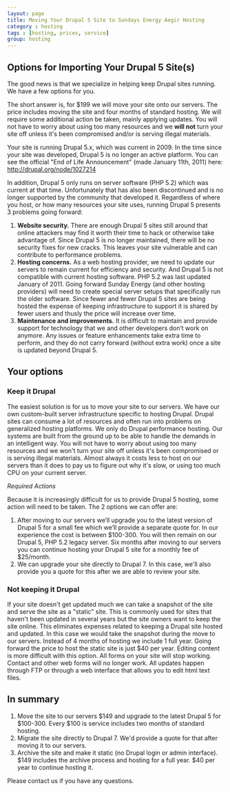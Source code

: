 ```yaml
---
layout: page
title: Moving Your Drupal 5 Site to Sundays Energy Aegir Hosting
category : hosting
tags : [hosting, prices, service]
group: hosting
---
```


## Options for Importing Your Drupal 5 Site(s)

The good news is that we specialize in helping keep Drupal sites running. We have a few options for you.

The short answer is, for $199 we will move your site onto our servers. The price includes moving the site and four months of standard hosting. We will require some additional action be taken, mainly applying updates. You will not have to worry about using too many resources and we **will not** turn your site off unless it's been compromised and/or is serving illegal materials.

Your site is running Drupal 5.x, which was current in 2009. In the time since your site was developed, Drupal 5 is no longer an active platform. You can see the official "End of Life Announcement" (made January 11th, 2011) here: http://drupal.org/node/1027214

In addition, Drupal 5 only runs on server software (PHP 5.2) which was current at that time. Unfortunately that has also been discontinued and is no longer supported by the community that developed it. Regardless of where you host, or how many resources your site uses, running Drupal 5 presents 3 problems going forward:

1. **Website security.** There are enough Drupal 5 sites still around that online attackers may find it worth their time to hack or otherwise take advantage of. Since Drupal 5 is no longer maintained, there will be no security fixes for new cracks. This leaves your site vulnerable and can contribute to performance problems.
1. **Hosting concerns.** As a web hosting provider, we need to update our servers to remain current for efficiency and security. And Drupal 5 is not compatible with current hosting software. PHP 5.2 was last updated January of 2011. Going forward Sunday Energy (and other hosting providers) will need to create special server setups that specifically run the older software. Since fewer and fewer Drupal 5 sites are being hosted the expense of keeping infrastructure to support it is shared by fewer users and thusly the price will increase over time.
1. **Maintenance and improvements.** It is difficult to maintain and provide support for technology that we and other developers don’t work on anymore. Any issues or feature enhancements take extra time to perform, and they do not carry forward (without extra work) once a site is updated beyond Drupal 5.

## Your options

### Keep it Drupal

The easiest solution is for us to move your site to our servers. We have our own custom-built server infrastructure specific to hosting Drupal. Drupal sites can consume a lot of resources and often run into problems on generalized hosting platforms. We only do Drupal performance hosting. Our systems are built from the ground up to be able to handle the demands in an intelligent way. You will not have to worry about using too many resources and we won't turn your site off unless it's been compromised or is serving illegal materials. Almost always it costs less to host on our servers than it does to pay us to figure out why it's slow, or using too much CPU on your current server.

*Required Actions*

Because it is increasingly difficult for us to provide Drupal 5 hosting, some action will need to be taken. The 2 options we can offer are:

1. After moving to our servers we’ll upgrade you to the latest version of Drupal 5 for a small fee which we’ll provide a separate quote for. In our experience the cost is between $100-300. You will then remain on our Drupal 5, PHP 5.2 legacy server.  Six months after moving to our servers you can continue hosting your Drupal 5 site for a monthly fee of $25/month.
1. We can upgrade your site directly to Drupal 7. In this case, we'll also provide you a quote for this after we are able to review your site.


### Not keeping it Drupal

If your site doesn't get updated much we can take a snapshot of the site and serve the site as a "static" site. This is commonly used for sites that haven't been updated in several years but the site owners want to keep the site online. This eliminates expenses related to keeping a Drupal site hosted and updated. In this case we would take the snapshot during the move to our servers. Instead of 4 months of hosting we include 1 full year. Going forward the price to host the static site is just $40 per year. Editing content is more difficult with this option. All forms on your site will stop working. Contact and other web forms will no longer work. All updates happen through FTP or through a web interface that allows you to edit html text files.

## In summary

1. Move the site to our servers $149 and upgrade to the latest Drupal 5 for $100-300. Every $100 is service includes two months of standard hosting.
1. Migrate the site directly to Drupal 7. We'd provide a quote for that after moving it to our servers.
1. Archive the site and make it static (no Drupal login or admin interface). $149 includes the archive process and hosting for a full year. $40 per year to continue hosting it.

Please contact us if you have any questions.
